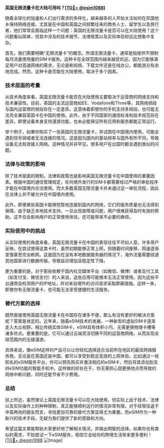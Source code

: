 **英国无限流量卡在大陆可用吗？[[TG💪+ @esim1088](https://t.me/s/esim1088)]**

随着全球化的加速和人们出行需求的多样化，越来越多的人开始关注如何在异国他乡保持网络连接。尤其是在中国和英国之间频繁往来的商务人士、留学生以及旅行者，他们常常会面临这样一个问题：英国的无限流量卡是否可以在大陆使用？这个问题看似简单，但其中涉及的技术细节、法律政策以及实际体验却远比想象中复杂。

首先，我们需要明确“无限流量卡”的概念。所谓无限流量卡，通常是指提供不限制每月流量使用量的SIM卡服务。这种卡在全球范围内越来越受欢迎，因为它能够满足用户对高速网络的需求，无论是刷视频、下载文件还是在线办公，都能游刃有余地完成。然而，这种卡是否能在大陆使用，取决于多个因素。

### 技术层面的考量

从技术角度来看，英国无限流量卡能否在大陆使用主要取决于运营商的网络支持和技术兼容性。目前，英国的主流运营商如EE、Vodafone和Three等，其网络频段与国内运营商的频段存在一定差异。这意味着即使你的手机支持多频段，也可能无法完全兼容英国卡在中国的使用。此外，由于不同国家的通信标准和技术规范存在差异，即使设备本身支持漫游功能，也未必能保证所有应用和服务都能正常运行。

举个例子，如果你购买了一张英国的无限流量卡，并试图在中国境内使用，可能会遇到信号弱或者无法连接的情况。这是因为国内的基站频率与国外有所不同，导致设备无法有效接入网络。这种情况并非罕见，很多用户在出国时都会遇到类似的问题。

### 法律与政策的影响

除了技术层面的限制，法律和政策也是影响英国无限流量卡在中国使用的重要因素。根据中国的通信管理规定，任何境外发行的SIM卡都需要经过严格的审批程序才能在中国境内合法使用。而大多数英国无限流量卡并未通过这一审批流程，因此在法律上并不被允许在中国境内使用。

此外，即便某些英国卡能够短暂地连接到国内的网络，它们的服务质量也无法得到保障。由于缺乏本地技术支持，一旦出现故障或问题，用户很难获得及时有效的帮助。这不仅会影响用户的正常使用体验，还可能带来不必要的麻烦。

### 实际使用中的挑战

从实际使用的角度来看，英国无限流量卡在中国的表现往往不尽如人意。许多用户反映，在尝试使用这类卡时，虽然初期能够正常上网，但随着时间推移，网速逐渐变慢甚至完全断网。这是因为在没有本地数据服务器的情况下，海外流量需要绕道其他国家进行数据传输，导致延迟增加且稳定性下降。

更为重要的是，对于那些依赖于国内社交媒体平台（如微信、微博）或者支付工具（如支付宝、微信支付）的人来说，这些应用可能根本无法正常使用。因为这些平台通常会检测用户的IP地址，并对来自境外的访问请求采取屏蔽措施。这样一来，即使你有无限流量卡，也可能无法享受便捷的生活服务。

### 替代方案的选择

既然直接使用英国无限流量卡在中国存在诸多不便，那么有没有更好的解决方案呢？答案是肯定的。近年来，随着eSIM技术的发展，一种新型的虚拟SIM卡逐渐走入大众视野。相比传统实体SIM卡，eSIM具有体积小巧、无需更换物理卡槽等诸多优点。更重要的是，它可以通过云端灵活切换不同的运营商网络，从而实现全球范围内的无缝漫游。

具体来说，像eSIM这样的产品可以让你轻松选择适合当前所在地区的最佳网络服务商，无论是在英国还是中国，都可以享受到稳定高效的上网体验。比如通过一些知名的eSIM服务平台，你可以预先购买并激活相应的eSIM卡，然后将其添加到支持eSIM功能的智能手机中。这样做的好处在于，你无需担心因更换地点而导致的网络中断问题，同时还能节省不少费用。

### 总结

综上所述，虽然理论上英国无限流量卡可以在大陆使用，但实际上由于技术、法律以及实际操作上的种种限制，真正能够顺利运行的情况非常有限。对于经常往返于中英两地的朋友而言，寻找更加可靠的替代方案显得尤为重要。而eSIM作为一种新兴的技术手段，无疑为我们提供了新的思路和方向。

希望这篇文章能帮助大家更好地了解相关情况，并做出明智的选择。如果你也有类似的需求，不妨尝试一下eSIM服务，相信它会给你的跨境生活带来更多便利！[[TG💪+ @esim1088](https://t.me/s/esim1088) ![Image](https://i.postimg.cc/4NQfJmqS/Snipaste-2025-05-13-00-14-12.png)]